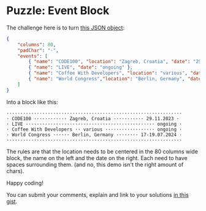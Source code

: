 # Puzzle: Event Block

The challenge here is to turn [this JSON object](events.json):

```JSON
{
    "columns": 80,
    "padChar": "·",
    "events": [
        { "name": "CODE100", "location": "Zagreb, Croatia", "date": "29.11.2023" },
        { "name": "LIVE", "date": "ongoing" },
        { "name": "Coffee With Developers", "location": "various", "date": "ongoing"} ,
        { "name": "World Congress","location": "Berlin, Germany", "date":"17-19.07.2024" }
    ]
}
```

Into a block like this:

```
································································
· CODE100 ············ Zagreb, Croatia ··········· 29.11.2023 ·
· LIVE ··············································· ongoing ·
· Coffee With Developers ·· various ·················· ongoing ·
· World Congress ······ Berlin, Germany ········ 17-19.07.2024 ·
································································
```

The rules are that the location needs to be centered in the 80 columns wide block, the name on the left and the date on the right. Each need to have spaces surrounding them. (and no, this demo isn't the right amount of chars).

Happy coding! 

You can submit your comments, explain and link to your solutions [in this gist](https://gist.github.com/codepo8/84248aea816544c8e730c8dffb975c0e). 
